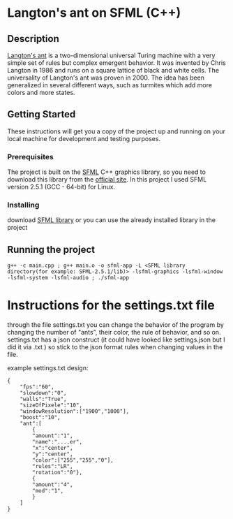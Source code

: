 # Langton's ant on SFML (C++) #

## Description

[Langton's ant](https://en.wikipedia.org/wiki/Langton%27s_ant) is a two-dimensional universal Turing machine with a very simple set of rules but complex emergent behavior. It was invented by Chris Langton in 1986 and runs on a square lattice of black and white cells. The universality of Langton's ant was proven in 2000. The idea has been generalized in several different ways, such as turmites which add more colors and more states. 

## Getting Started

These instructions will get you a copy of the project up and running on your local machine for development and testing purposes.

### Prerequisites

The project is built on the [SFML](https://www.sfml-dev.org/index.php) C++ graphics library, so you need to download this library from the [official site](https://www.sfml-dev.org/download/sfml/2.5.1/). In this project I used SFML version 2.5.1 (GCC - 64-bit) for Linux.

### Installing

download [SFML library](https://www.sfml-dev.org/download/sfml/2.5.1/) or you can use the already installed library in the project

## Running the project

```
g++ -c main.cpp ; g++ main.o -o sfml-app -L <SFML library directory(for example: SFML-2.5.1/lib)> -lsfml-graphics -lsfml-window -lsfml-system -lsfml-audio ; ./sfml-app
```

# Instructions for the settings.txt file 

through the file settings.txt you can change the behavior of the program by changing the number of "ants", their color, the rule of behavior, and so on.
settings.txt has a json construct (it could have looked like settings.json but I did it via .txt ) so stick to the json format rules when changing values in the file.

example settings.txt design:

```
{
    "fps":"60",
    "slowdown":"0",
    "walls":"True",
    "sizeOfPixele":"10",
    "windowResolution":["1900","1000"],
    "boost":"10",
    "ant":[
        {
        "amount":"1",
        "name":"....er",
        "x":"center",
        "y":"center",
        "color":["255","255","0"],
        "rules":"LR",
        "rotation":"0"},
        {
        "amount":"4",
        "mod":"1",
        }
    ]
}
```








